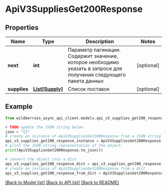 # ApiV3SuppliesGet200Response


## Properties

Name | Type | Description | Notes
------------ | ------------- | ------------- | -------------
**next** | **int** | Параметр пагинации. Содержит значение, которое необходимо указать в запросе для получения следующего пакета данных | [optional] 
**supplies** | [**List[Supply]**](Supply.md) | Список поставок | [optional] 

## Example

```python
from wildberries_async_api_client.models.api_v3_supplies_get200_response import ApiV3SuppliesGet200Response

# TODO update the JSON string below
json = "{}"
# create an instance of ApiV3SuppliesGet200Response from a JSON string
api_v3_supplies_get200_response_instance = ApiV3SuppliesGet200Response.from_json(json)
# print the JSON string representation of the object
print(ApiV3SuppliesGet200Response.to_json())

# convert the object into a dict
api_v3_supplies_get200_response_dict = api_v3_supplies_get200_response_instance.to_dict()
# create an instance of ApiV3SuppliesGet200Response from a dict
api_v3_supplies_get200_response_from_dict = ApiV3SuppliesGet200Response.from_dict(api_v3_supplies_get200_response_dict)
```
[[Back to Model list]](../README.md#documentation-for-models) [[Back to API list]](../README.md#documentation-for-api-endpoints) [[Back to README]](../README.md)


